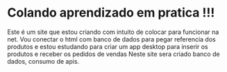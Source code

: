 # Colando aprendizado em pratica !!!
 Este é um site que estou criando com intuito de colocar para funcionar na net.
 Vou conectar o html com banco de dados para pegar referencia dos produtos e estou estudando
 para criar um app desktop para inserir os produtos e receber os pedidos de vendas
 Neste site sera criado banco de dados, consumo de apis.
